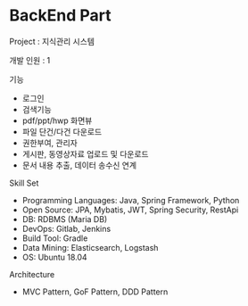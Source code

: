 # BackEnd Part 

Project : 지식관리 시스템 

개발 인원 : 1 

기능
- 로그인
- 검색기능
- pdf/ppt/hwp 화면뷰
- 파일 단건/다건 다운로드
- 권한부여, 관리자
- 게시판, 동영상자료 업로드 및 다운로드
- 문서 내용 추출, 데이터 송수신 연계

Skill Set
- Programming Languages: Java, Spring Framework, Python
- Open Source: JPA, Mybatis, JWT, Spring Security, RestApi
- DB: RDBMS (Maria DB)
- DevOps: Gitlab, Jenkins
- Build Tool: Gradle
- Data Mining: Elasticsearch, Logstash
- OS: Ubuntu 18.04


Architecture
- MVC Pattern, GoF Pattern, DDD Pattern
